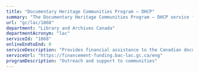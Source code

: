 ```yaml
---
title: "Documentary Heritage Communities Program – DHCP"
summary: "The Documentary Heritage Communities Program – DHCP service from Library and Archives Canada is not available end-to-end online, according to the GC Service Inventory."
url: "gc/lac/1868"
department: "Library and Archives Canada"
departmentAcronym: "lac"
serviceId: "1868"
onlineEndtoEnd: 0
serviceDescription: "Provides financial assistance to the Canadian documentary heritage community with the goal of ensuring that Canada’s continuing memory is documented and accessible to current and future generations. Organizations may apply for funding through the annual call for proposals on Library and Archives Canada (LAC) Funding Portal."
serviceUrl: "https://financement-funding.bac-lac.gc.ca/eng"
programDescription: "Outreach and support to communities"
---
```

